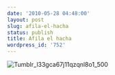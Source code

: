 ```yaml
---
date: '2010-05-28 04:48:00'
layout: post
slug: afila-el-hacha
status: publish
title: Afila el hacha
wordpress_id: '752'
---
```



    


![Tumblr_l33gca67j11qzqnl8o1_500](http://jjdenis.files.wordpress.com/2010/05/tumblr_l33gca67j11qzqnl8o1_500-scaled500.jpg?w=300)






  
